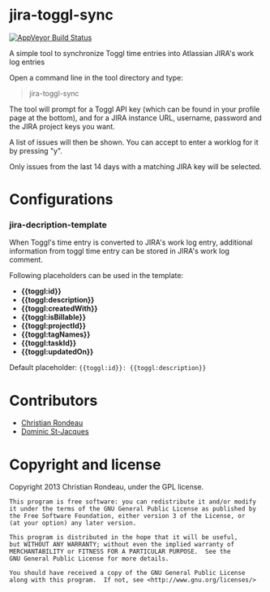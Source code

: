 jira-toggl-sync
===============

[![AppVeyor Build Status](https://ci.appveyor.com/api/projects/status/fg2po52e24qj2bc9?svg=true)](https://ci.appveyor.com/project/christianrondeau/jira-toggl-sync)

A simple tool to synchronize Toggl time entries into Atlassian JIRA's work log entries

Open a command line in the tool directory and type:

> jira-toggl-sync

The tool will prompt for a Toggl API key (which can be found in your profile page at the bottom), and for a JIRA instance URL, username, password and the JIRA project keys you want.

A list of issues will then be shown. You can accept to enter a worklog for it by pressing "y".

Only issues from the last 14 days with a matching JIRA key will be selected.

Configurations
============
### jira-decription-template
When Toggl's time entry is converted to JIRA's work log entry, additional information from toggl time entry can be stored in JIRA's work log comment.

Following placeholders can be used in the template:
- **{{toggl:id}}**
- **{{toggl:description}}**
- **{{toggl:createdWith}}**
- **{{toggl:isBillable}}**
- **{{toggl:projectId}}**
- **{{toggl:tagNames}}**
- **{{toggl:taskId}}**
- **{{toggl:updatedOn}}**

Default placeholder: `{{toggl:id}}: {{toggl:description}}`

Contributors
============

* [Christian Rondeau](https://github.com/christianrondeau)
* [Dominic St-Jacques](https://github.com/dstj)

Copyright and license
=====================

Copyright 2013 Christian Rondeau, under the GPL license.

    This program is free software: you can redistribute it and/or modify
    it under the terms of the GNU General Public License as published by
    the Free Software Foundation, either version 3 of the License, or
    (at your option) any later version.

    This program is distributed in the hope that it will be useful,
    but WITHOUT ANY WARRANTY; without even the implied warranty of
    MERCHANTABILITY or FITNESS FOR A PARTICULAR PURPOSE.  See the
    GNU General Public License for more details.

    You should have received a copy of the GNU General Public License
    along with this program.  If not, see <http://www.gnu.org/licenses/>

